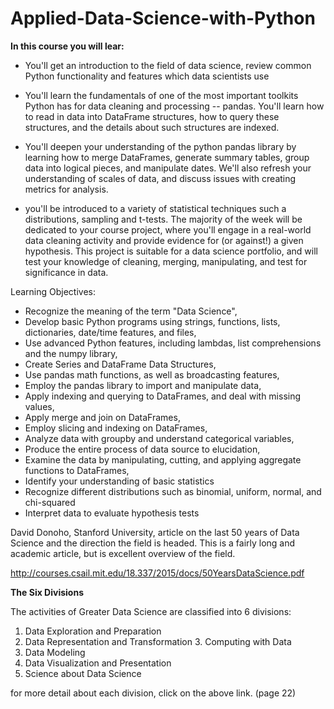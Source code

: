 # Applied-Data-Science-with-Python

**In this course you will lear:**

- You'll get an introduction to the field of data science, review common Python functionality and features which data scientists use

- You'll learn the fundamentals of one of the most important toolkits Python has for data cleaning and processing -- pandas.               You'll learn how to read in data into DataFrame structures, how to query these structures, and the details about such structures are indexed. 

- You'll deepen your understanding of the python pandas library by learning how to merge DataFrames, generate summary tables, group data into logical pieces, and manipulate dates. We'll also refresh your understanding of scales of data, and discuss issues with creating metrics for analysis.

- you'll be introduced to a variety of statistical techniques such a distributions, sampling and t-tests. The majority of the week will be dedicated to your course project, where you'll engage in a real-world data cleaning activity and provide evidence for (or against!) a given hypothesis. This project is suitable for a data science portfolio, and will test your knowledge of cleaning, merging, manipulating, and test for significance in data. 

Learning Objectives:
- Recognize the meaning of the term "Data Science",
- Develop basic Python programs using strings, functions, lists, dictionaries, date/time features, and files,
- Use advanced Python features, including lambdas, list comprehensions and the numpy library,
- Create Series and DataFrame Data Structures,
- Use pandas math functions, as well as broadcasting features,
- Employ the pandas library to import and manipulate data,
- Apply indexing and querying to DataFrames, and deal with missing values,
- Apply merge and join on DataFrames,
- Employ slicing and indexing on DataFrames,
- Analyze data with groupby and understand categorical variables,
- Produce the entire process of data source to elucidation,
- Examine the data by manipulating, cutting, and applying aggregate functions to DataFrames,
- Identify your understanding of basic statistics
- Recognize different distributions such as binomial, uniform, normal, and chi-squared
- Interpret data to evaluate hypothesis tests

David Donoho, Stanford University, article on the last 50 years of Data Science and the direction the field is headed. This is a fairly long and academic article, but is excellent overview of the field.

http://courses.csail.mit.edu/18.337/2015/docs/50YearsDataScience.pdf


**The Six Divisions**

The activities of Greater Data Science are classified into 6 divisions:

1. Data Exploration and Preparation
2. Data Representation and Transformation 3. Computing with Data
4. Data Modeling
5. Data Visualization and Presentation
6. Science about Data Science

 for more detail about each division, click on the above link. (page 22)
 
 

